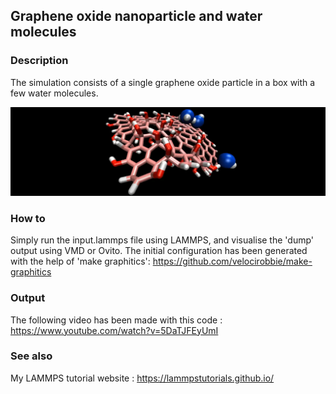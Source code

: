 ## Graphene oxide nanoparticle and water molecules

### Description

The simulation consists of a single graphene oxide particle in a box with a few water molecules.

![Algorithm schema](./GOnanoparticle.jpeg)

### How to

Simply run the input.lammps file using LAMMPS, and visualise the 'dump' output using VMD or Ovito. The initial configuration has been generated with the help of 'make graphitics': https://github.com/velocirobbie/make-graphitics

### Output

The following video has been made with this code : https://www.youtube.com/watch?v=5DaTJFEyUmI

### See also

My LAMMPS tutorial website : https://lammpstutorials.github.io/


